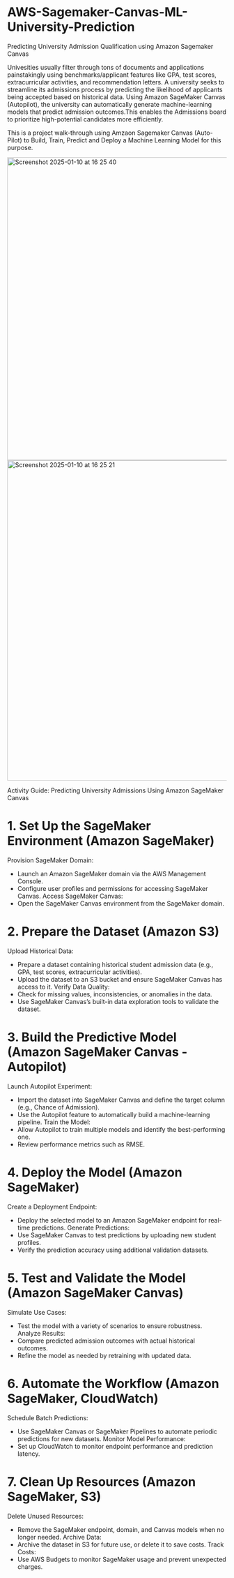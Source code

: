 # AWS-Sagemaker-Canvas-ML-University-Prediction

Predicting University Admission Qualification using Amazon Sagemaker Canvas

Univesities usually filter through tons of documents and applications painstakingly using benchmarks/applicant features like GPA, test scores, extracurricular activities, and recommendation letters. A university seeks to streamline its admissions process by predicting the likelihood of applicants being accepted based on historical data. Using Amazon SageMaker Canvas (Autopilot), the university can automatically generate machine-learning models that predict admission outcomes.This enables the Admissions board to prioritize high-potential candidates more efficiently.

This is a project walk-through using Amzaon Sagemaker Canvas (Auto-Pilot) to Build, Train, Predict and Deploy a Machine Learning Model for this purpose.

<img width="694" alt="Screenshot 2025-01-10 at 16 25 40" src="https://github.com/user-attachments/assets/be875c10-7f07-44f6-90e5-1a7fa296ae27" />

<img width="734" alt="Screenshot 2025-01-10 at 16 25 21" src="https://github.com/user-attachments/assets/9f8dec6c-b088-4592-a501-32b021c23590" />


Activity Guide: Predicting University Admissions Using Amazon SageMaker Canvas

# 1. Set Up the SageMaker Environment (Amazon SageMaker)
Provision SageMaker Domain:
- Launch an Amazon SageMaker domain via the AWS Management Console.
- Configure user profiles and permissions for accessing SageMaker Canvas.
Access SageMaker Canvas:
- Open the SageMaker Canvas environment from the SageMaker domain.
  
# 2. Prepare the Dataset (Amazon S3)
Upload Historical Data:
- Prepare a dataset containing historical student admission data (e.g., GPA, test scores, extracurricular activities).
- Upload the dataset to an S3 bucket and ensure SageMaker Canvas has access to it.
Verify Data Quality:
- Check for missing values, inconsistencies, or anomalies in the data.
- Use SageMaker Canvas’s built-in data exploration tools to validate the dataset.
  
# 3. Build the Predictive Model (Amazon SageMaker Canvas - Autopilot)
Launch Autopilot Experiment:
- Import the dataset into SageMaker Canvas and define the target column (e.g., Chance of Admission).
- Use the Autopilot feature to automatically build a machine-learning pipeline.
Train the Model:
- Allow Autopilot to train multiple models and identify the best-performing one.
- Review performance metrics such as RMSE.
  
# 4. Deploy the Model (Amazon SageMaker)
Create a Deployment Endpoint:
- Deploy the selected model to an Amazon SageMaker endpoint for real-time predictions.
Generate Predictions:
- Use SageMaker Canvas to test predictions by uploading new student profiles.
- Verify the prediction accuracy using additional validation datasets.
  
# 5. Test and Validate the Model (Amazon SageMaker Canvas)
Simulate Use Cases:
- Test the model with a variety of scenarios to ensure robustness.
Analyze Results:
- Compare predicted admission outcomes with actual historical outcomes.
- Refine the model as needed by retraining with updated data.
  
# 6. Automate the Workflow (Amazon SageMaker, CloudWatch)
Schedule Batch Predictions:
- Use SageMaker Canvas or SageMaker Pipelines to automate periodic predictions for new datasets.
Monitor Model Performance:
- Set up CloudWatch to monitor endpoint performance and prediction latency.
  
# 7. Clean Up Resources (Amazon SageMaker, S3)
Delete Unused Resources:
- Remove the SageMaker endpoint, domain, and Canvas models when no longer needed.
Archive Data:
- Archive the dataset in S3 for future use, or delete it to save costs.
Track Costs:
- Use AWS Budgets to monitor SageMaker usage and prevent unexpected charges.

